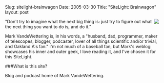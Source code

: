 Slug: sitelight-brainwagon
Date: 2005-03-30
Title: "SiteLight: Brainwagon"
layout: post

<a href="http://redmonk.net/category/sitelight/"><img class="at-xid-6a010534988cd3970b0120a5b360ef970c" src="https://steveivy.typepad.com/.a/6a010534988cd3970b0120a5b360ef970c-pi" style="float: right; padding-left: 7px; border:none;" /></a>

&quot;Don&#39;t try to imagine what the next big thing is: just try to figure out what the next thing you want to do is, and do it.&quot;

Mark VandeWettering is, in his words, a &quot;husband, dad, programmer, maker of telescopes, blogger, podcaster, lover of all things scientific and/or trivial, and Oakland A&#39;s fan.&quot; I&#39;m not much of a baseball fan, but Mark&#39;s weblog showcases his inner and outer geek, I love reading it, and I&#39;ve chosen it for this SiteLight.

###What is this site?

Blog and podcast home of Mark VandeWettering.
